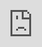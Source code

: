 ```yaml
---
layout: empty
---
```


<body>
  <iframe
    src="https://calendar.google.com/calendar/appointments/schedules/AcZssZ09gtjHpi8LoMKMFceuxD9Y_oUkVgrffjuh0mCucn2sfUGGwjT6ceYe26ai6ZIxG9JjfQh8KhNC?gv=true"
    frameborder="0"
    style="
      position: fixed;
      top: 0px;
      bottom: 0px;
      right: 0px;
      width: 100%;
      border: none;
      margin: 0;
      padding: 0;
      overflow: hidden;
      z-index: 999999;
      height: 100%;
    "></iframe>
</body>
